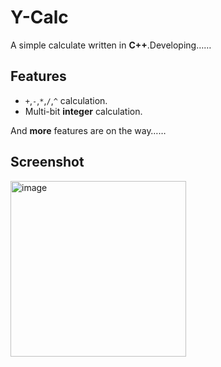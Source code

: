 # Y-Calc

A simple calculate written in **C++**.Developing……

## Features

- `+`,`-`,`*`,`/`,`^` calculation.
- Multi-bit **integer** calculation.

And **more** features are on the way……

## Screenshot

<img width="281" alt="image" src="https://user-images.githubusercontent.com/77920708/216798149-acf1e365-b289-4276-a639-de97d90aaf55.png">
